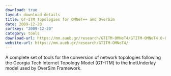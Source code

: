 ```yaml
---
download: true
layout: download-details
title: GT-ITM Topologies for OMNeT++ and OverSim
date: 2009-12-20
sortkey: "2009-12-20"
category: tools
download-url: https://mm.aueb.gr/research/GTITM-OMNeT4/GTITM-OMNeT4.0-OverSim-MMlab.tar.gz
website-url: https://mm.aueb.gr/research/GTITM-OMNeT4/
---
```


A complete set of tools for the conversion of network topologies following the Georgia Tech Internet Topology Model (GT-ITM) to the InetUnderlay model used by OverSim Framework.

